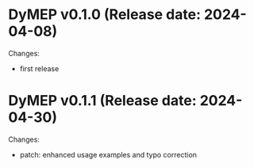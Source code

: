 DyMEP v0.1.0 (Release date: 2024-04-08)
==============

Changes:

* first release

DyMEP v0.1.1 (Release date: 2024-04-30)
==============

Changes:

* patch: enhanced usage examples and typo correction
